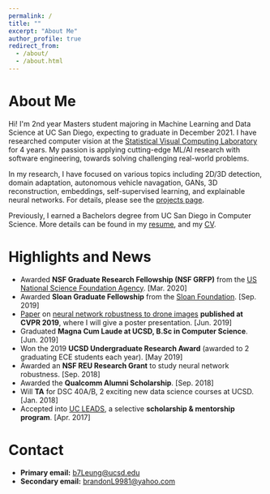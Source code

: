 ```yaml
---
permalink: /
title: ""
excerpt: "About Me"
author_profile: true
redirect_from: 
  - /about/
  - /about.html
---
```


About Me
======
Hi! I'm 2nd year Masters student majoring in Machine Learning and Data Science at UC San Diego, expecting to graduate in December 2021. I have researched computer vision at the [Statistical Visual Computing Laboratory](http://www.svcl.ucsd.edu/) for 4 years. My passion is applying cutting-edge ML/AI research with software engineering, towards solving challenging real-world problems.

In my research, I have focused on various topics including 2D/3D detection, domain adaptation, autonomous vehicle navagation, GANs, 3D reconstruction, embeddings, self-supervised learning, and explainable neural networks. For details, please see the [projects page](https://b7leung.github.io/projects/).

Previously, I earned a Bachelors degree from UC San Diego in Computer Science. More details can be found in my [resume](https://b7leung.github.io/files/Resume_Brandon_Leung.pdf), and my [CV](https://b7leung.github.io/files/CV_Brandon_Leung.pdf).

Highlights and News
======
  *  Awarded **NSF Graduate Research Fellowship (NSF GRFP)** from the [US National Science Foundation Agency](https://www.nsfgrfp.org/). [Mar. 2020]
  *  Awarded **Sloan Graduate Fellowship** from the [Sloan Foundation](https://sloan.org/). [Sep. 2019]
  *  [Paper](https://openaccess.thecvf.com/content_CVPR_2019/papers/Ho_Catastrophic_Childs_Play_Easy_to_Perform_Hard_to_Defend_Adversarial_CVPR_2019_paper.pdf) on [neural network robustness to drone images](https://b7leung.github.io/projects/drone-flight-dataset/) **published at CVPR 2019**, where I will give a poster presentation. [Jun. 2019]
  *  Graduated **Magna Cum Laude at UCSD, B.Sc in Computer Science**. [Jun. 2019] 
  *  Won the 2019 **UCSD Undergraduate Research Award** (awarded to 2 graduating ECE students each year). [May 2019]
  *  Awarded an **NSF REU Research Grant** to study neural network robustness. [Sep. 2018]
  *  Awarded the **Qualcomm Alumni Scholarship**. [Sep. 2018]
  *  Will **TA** for DSC 40A/B, 2 exciting new data science courses at UCSD. [Jan. 2018]
  *  Accepted into [UC LEADS](https://www.ucop.edu/graduate-studies/initiatives-outreach/uc-leads.html), a selective **scholarship & mentorship program**. [Apr. 2017]

Contact
======
  *  **Primary email:** b7Leung@ucsd.edu
  *  **Secondary email:** brandonL9981@yahoo.com

